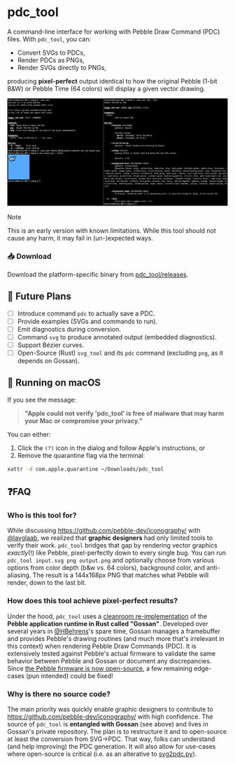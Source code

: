 # pdc_tool

A command-line interface for working with Pebble Draw Command (PDC) files. With `pdc_tool`, you can:
  - Convert SVGs to PDCs,
  - Render PDCs as PNGs,
  - Render SVGs directly to PNGs,

producing **pixel-perfect** output identical to how the original Pebble (1-bit B&W) or Pebble Time (64 colors) will display a given vector drawing.

![Screenshot pdc_tool in the terminal](screenshot.png)

> [!NOTE]
> This is an early version with known limitations. While this tool should not cause any harm, it may fail in (un-)expected ways.

### 📥 Download

Download the platform-specific binary from [pdc_tool/releases](https://github.com/HBehrens/pdc_tool/releases).

## 🔮 Future Plans
* [ ] Introduce command `pdc` to actually save a PDC.
* [ ] Provide examples (SVGs and commands to run).
* [ ] Emit diagnostics during conversion.
* [ ] Command `svg` to produce annotated output (embedded diagnostics).
* [ ] Support Bézier curves.
* [ ] Open-Source (Rust) `svg_tool` and its `pdc` command (excluding `png`, as it depends on Gossan).

## 🛑 Running on macOS
If you see the message:

> **"Apple could not verify 'pdc_tool' is free of malware that may harm your Mac or compromise your privacy."**

You can either:
1. Click the `(?)` icon in the dialog and follow Apple's instructions, or  
2. Remove the quarantine flag via the terminal:

```sh
xattr -d com.apple.quarantine ~/Downloads/pdc_tool
```


## ❓FAQ

### Who is this tool for?

While discussing https://github.com/pebble-dev/iconography/ with [@lavglaab](https://github.com/lavglaab), we realized that **graphic designers** had only limited tools to verify their work. `pdc_tool` bridges that gap by rendering vector graphics *exactly*(!) like Pebble, pixel-perfectly down to every single bug. You can run `pdc_tool input.svg png output.png` and optionally choose from various options from color depth (b&w vs. 64 colors), background color, and anti-aliasing. The result is a 144x168px PNG that matches what Pebble will render, down to the last bit.

### How does this tool achieve pixel-perfect results?

Under the hood, `pdc_tool` uses a [cleanroom re-implementation](https://en.wikipedia.org/wiki/Clean-room_design) of the **Pebble application runtime in Rust called "Gossan"**. Developed over several years in [@HBehrens](https://github.com/HBehrens)'s spare time, Gossan manages a framebuffer and provides Pebble's drawing routines (and much more that's irrelevant in this context) when rendering Pebble Draw Commands (PDC). It is extensively tested against Pebble's actual firmware to validate the same behavior between Pebble and Gossan or document any discrepancies. Since [the Pebble firmware is now open-source](https://opensource.googleblog.com/2025/01/see-code-that-powered-pebble-smartwatches.html), a few remaining edge-cases (pun intended) could be fixed!

### Why is there no source code?

The main priority was quickly enable graphic designers to contribute to https://github.com/pebble-dev/iconography/ with high confidence. The source of `pdc_tool` is **entangled with Gossan** (see above) and lives in Gossan's private repository. The plan is to restructure it and to open-source at least the conversion from SVG→PDC. That way, folks can understand (and help improving) the PDC generation. It will also allow for use-cases where open-source is critical (i.e. as an alterative to [svg2pdc.py](https://github.com/pebble-dev/pebble-firmware/tree/588a44eb6d72a5eda3471586aaa9df699b255b90/tools/svg2png)).
